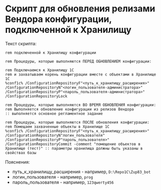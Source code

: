 # Скрипт для обновления релизами Вендора конфигурации, подключенной к Хранилищу

Текст скрипта:
```rem Обновление конфигурации информационной базы,
rem подключенной к Хранилищу конфигурации

rem Процедуры, которые выполняются ПЕРЕД ОБНОВЛЕНИЕМ конфигурации:

rem Подключаемся к Хранилищу 1С 
rem и захватываем корень конфигурации вместе с объектами в Хранилище 1С
%conf1c% /ConfigurationRepositoryF"<путь_к_хранилищу_расширения>" /ConfigurationRepositoryN"<логин_пользователя-администратора>" /ConfigurationRepositoryP"<пароль_пользователя-администратора>" /ConfigurationRepositoryLock 

rem Процедуры, которые выполняются ВО ВРЕМЯ ОБНОВЛЕНИЯ конфигурации:
rem Выполняется обновление конфигурации из релизов Вендора
:: выполняется основное регламентное задание

rem Процедуры, которые выполняются ПОСЛЕ обновления конфигурации:
rem Помещаем захваченные объекты в Хранилище 1С
%conf1c% /ConfigurationRepositoryF"<путь_к_хранилищу_расширения>" /ConfigurationRepositoryN"логин_пользователя" /ConfigurationRepositoryP"пароль_пользователя>" /ConfigurationRepositoryCommit -comment "помещение объектов в Хранилище (тест)" :: параметры хранилища должны быть указаны в свойствах базы
```


Пояснения:
* путь_к_хранилищу_расширения - например, ```D:\Repo1C\Zup83_bot```
* логин_пользователя - например, ```prog```
* пароль_пользователя - например, ```123qwerty456```

